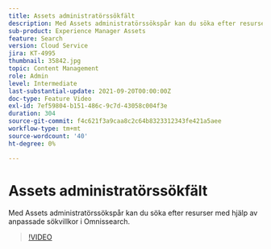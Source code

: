 ```yaml
---
title: Assets administratörssökfält
description: Med Assets administratörssökspår kan du söka efter resurser med hjälp av anpassade sökvillkor i Omnissearch.
sub-product: Experience Manager Assets
feature: Search
version: Cloud Service
jira: KT-4995
thumbnail: 35842.jpg
topic: Content Management
role: Admin
level: Intermediate
last-substantial-update: 2021-09-20T00:00:00Z
doc-type: Feature Video
exl-id: 7ef59804-b151-486c-9c7d-43058c004f3e
duration: 304
source-git-commit: f4c621f3a9caa8c2c64b8323312343fe421a5aee
workflow-type: tm+mt
source-wordcount: '40'
ht-degree: 0%

---
```


# Assets administratörssökfält

Med Assets administratörssökspår kan du söka efter resurser med hjälp av anpassade sökvillkor i Omnissearch.

>[!VIDEO](https://video.tv.adobe.com/v/35842?quality=12&learn=on)
